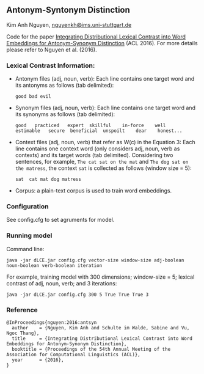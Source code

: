 ## Antonym-Syntonym Distinction
Kim Anh Nguyen, nguyenkh@ims.uni-stuttgart.de

Code for the paper [Integrating Distributional Lexical Contrast into Word Embeddings for Antonym-Synonym Distinction](http://www.ims.uni-stuttgart.de/institut/mitarbeiter/anhnk/papers/acl2016/ant-syn-distinction.pdf) (ACL 2016). For more details please refer to Nguyen et al. (2016).

### Lexical Contrast Information:

- Antonym files (adj, noun, verb): Each line contains one target word and its antonyms as follows (tab delimited):

  ```good bad evil```
- Synonym files (adj, noun, verb): Each line contains one target word and its synonyms as follows (tab delimited):

  ```good	practiced	expert	skillful	in-force	well	estimable	secure	beneficial	unspoilt	dear	honest...```

- Context files (adj, noun, verb) that refer as W(c) in the Equation 3: Each line contains one context word (only considers adj, noun, verb as contexts) and its target words (tab delimited). Considering two sentences, for example, ```The cat sat on the mat``` and ```The dog sat on the matress```, the context ```sat``` is collected as follows (window size = 5):

  ```sat  cat mat dog matress```
  
- Corpus: a plain-text corpus is used to train word embeddings.

### Configuration

See config.cfg to set agruments for model.

### Running model

Command line:

  ```java -jar dLCE.jar config.cfg vector-size window-size adj-boolean noun-boolean verb-boolean iteration```
  
For example, training model with 300 dimensions; window-size = 5; lexical contrast of adj, noun, verb; and 3 iterations:

  ```java -jar dLCE.jar config.cfg 300 5 True True True 3```

### Reference
```
@InProceedings{nguyen:2016:antsyn
  author    = {Nguyen, Kim Anh and Schulte im Walde, Sabine and Vu, Ngoc Thang},
  title     = {Integrating Distributional Lexical Contrast into Word Embeddings for Antonym-Synonym Distinction},
  booktitle = {Proceedings of the 54th Annual Meeting of the Association for Computational Linguistics (ACL)},
  year      = {2016},
}
```
